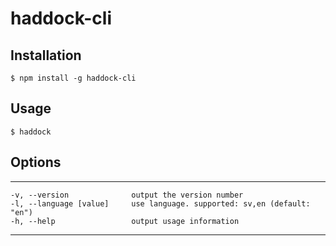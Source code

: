 # haddock-cli

## Installation

```
$ npm install -g haddock-cli
```

## Usage

```
$ haddock
```

## Options
--------------

    -v, --version              output the version number
    -l, --language [value]     use language. supported: sv,en (default: "en")
    -h, --help                 output usage information

--------------
